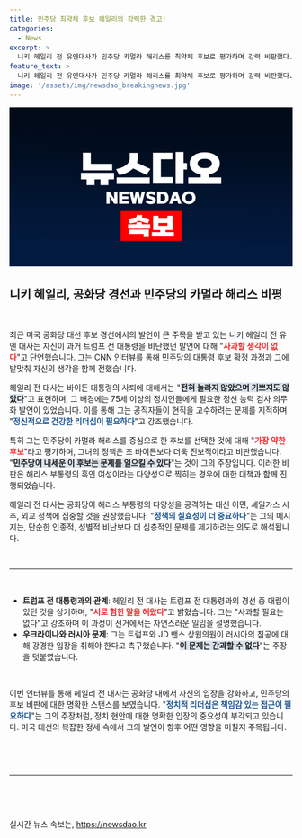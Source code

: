 ```yaml
---
title: 민주당 최약체 후보 헤일리의 강력한 경고!
categories:
  - News
excerpt: >
  니키 헤일리 전 유엔대사가 민주당 카멀라 해리스를 최약체 후보로 평가하며 강력 비판했다. 그는 자신이 트럼프와의 비방에 대해 사과할 생각이 없다고 밝혀, 정치적 불씨를 더욱 지폈다. 클릭할 준비 되셨나요?
feature_text: >
  니키 헤일리 전 유엔대사가 민주당 카멀라 해리스를 최약체 후보로 평가하며 강력 비판했다. 그는 자신이 트럼프와의 비방에 대해 사과할 생각이 없다고 밝혀, 정치적 불씨를 더욱 지폈다. 클릭할 준비 되셨나요?
image: '/assets/img/newsdao_breakingnews.jpg'
---
```


<p><img src="/assets/img/newsdao_breakingnews.jpg" alt="bookingtag 속보" /></p>

<h2 data-ke-size="size26">니키 헤일리, 공화당 경선과 민주당의 카멀라 해리스 비평</h2>

<p data-ke-size="size16">&nbsp;</p>

<p data-ke-size="size16">최근 미국 공화당 대선 후보 경선에서의 발언이 큰 주목을 받고 있는 니키 헤일리 전 유엔 대사는 자신이 과거 트럼프 전 대통령을 비난했던 발언에 대해 "<b><span style="color: #ee2323;">사과할 생각이 없다</span></b>"고 단언했습니다. 그는 CNN 인터뷰를 통해 민주당의 대통령 후보 확정 과정과 그에 발맞춰 자신의 생각을 함께 전했습니다.</p>

<p data-ke-size="size16">헤일리 전 대사는 바이든 대통령의 사퇴에 대해서는 "<b><span style="background-color: #21538527;">전혀 놀라지 않았으며 기쁘지도 않았다</span></b>"고 표현하며, 그 배경에는 75세 이상의 정치인들에게 필요한 정신 능력 검사 의무화 발언이 있었습니다. 이를 통해 그는 공직자들이 현직을 고수하려는 문제를 지적하며 "<b><span style="color: #1a5490;">정신적으로 건강한 리더십이 필요하다</span></b>"고 강조했습니다.</p>

<p data-ke-size="size16">특히 그는 민주당이 카멀라 해리스를 중심으로 한 후보를 선택한 것에 대해 "<b><span style="color: #ee2323;">가장 약한 후보</span></b>"라고 평가하며, 그녀의 정책은 조 바이든보다 더욱 진보적이라고 비판했습니다. "<b><span style="background-color: #21538527;">민주당이 내세운 이 후보는 문제를 일으킬 수 있다</span></b>"는 것이 그의 주장입니다. 이러한 비판은 해리스 부통령의 흑인 여성이라는 다양성으로 찍히는 경우에 대한 대책과 함께 진행되었습니다.</p>

<p data-ke-size="size16">헤일리 전 대사는 공화당이 해리스 부통령의 다양성을 공격하는 대신 이민, 셰일가스 시추, 외교 정책에 집중할 것을 권장했습니다. "<b><span style="color: #1a5490;">정책의 실효성이 더 중요하다</span></b>"는 그의 메시지는, 단순한 인종적, 성별적 비난보다 더 심층적인 문제를 제기하려는 의도로 해석됩니다.</p>

<p data-ke-size="size16">&nbsp;</p>

<hr />

<p data-ke-size="size16">&nbsp;</p>

<ul>
<li><b>트럼프 전 대통령과의 관계</b>: 헤일리 전 대사는 트럼프 전 대통령과의 경선 중 대립이 있던 것을 상기하며, "<b><span style="color: #ee2323;">서로 험한 말을 해왔다</span></b>"고 밝혔습니다. 그는 "사과할 필요는 없다"고 강조하며 이 과정이 선거에서는 자연스러운 일임을 설명했습니다.</li>
<li><b>우크라이나와 러시아 문제</b>: 그는 트럼프와 JD 밴스 상원의원이 러시아의 침공에 대해 강경한 입장을 취해야 한다고 촉구했습니다. "<b><span style="background-color: #21538527;">이 문제는 간과할 수 없다</span></b>"는 주장을 덧붙였습니다.</li>
</ul>

<p data-ke-size="size16">&nbsp;</p>

<p data-ke-size="size16">이번 인터뷰를 통해 헤일리 전 대사는 공화당 내에서 자신의 입장을 강화하고, 민주당의 후보 비판에 대한 명확한 스탠스를 보였습니다. "<b><span style="color: #1a5490;">정치적 리더십은 책임감 있는 접근이 필요하다</span></b>"는 그의 주장처럼, 정치 현안에 대한 명확한 입장의 중요성이 부각되고 있습니다. 미국 대선의 복잡한 정세 속에서 그의 발언이 향후 어떤 영향을 미칠지 주목됩니다.</p>

<p data-ke-size="size16">&nbsp;</p>

<p data-ke-size="size16">&nbsp;</p>

<hr />

<p data-ke-size="size16">&nbsp;</p>

<p data-ke-size="size16">&nbsp;</p>
실시간 뉴스 속보는, <a href="https://newsdao.kr" rel="dofollow">https://newsdao.kr</a>


